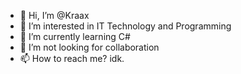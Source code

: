 - 👋 Hi, I’m @Kraax
- 👀 I’m interested in IT Technology and Programming
- 🌱 I’m currently learning C#
- 💞️ I’m not looking for collaboration
- 📫 How to reach me? idk.

<!---
Kraax/Kraax is a ✨ special ✨ repository because its `README.md` (this file) appears on your GitHub profile.
You can click the Preview link to take a look at your changes.
--->
